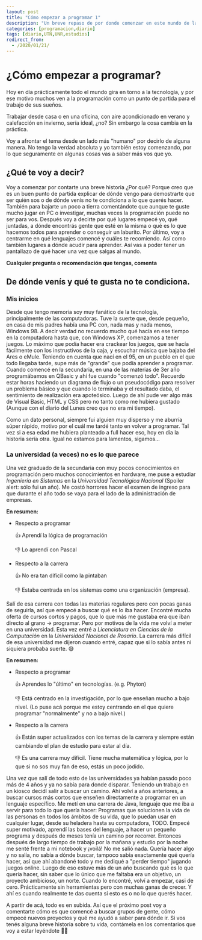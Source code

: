 ```yaml
---
layout: post
title: "Cómo empezar a programar 1"
description: "Un breve repaso de por donde comenzar en este mundo de la programación, contado en 1ra persona"
categories: [programacion,diario]
tags: [diario,UTN,UNR,estudios]
redirect_from:
  - /2020/01/21/
---
```


# ¿Cómo empezar a programar?

Hoy en día prácticamente todo el mundo gira en torno a la tecnología, y por ese motivo muchos ven a la programación como un punto de partida para el trabajo de sus sueños. 

Trabajar desde casa o en una oficina, con aire acondicionado en verano y calefacción en invierno, sería ideal, ¿no? Sin embargo la cosa cambia en la práctica. 

Voy a afrontar el tema desde un lado más "humano" por decirlo de alguna manera. No tengo la verdad absoluta y yo también estoy comenzando, por lo que seguramente en algunas cosas vas a saber más vos que yo. 

## ¿Qué te voy a decir?

Voy a comenzar por contarte una breve historia ¿Por qué? Porque creo que es un buen punto de partida explicar de dónde vengo para demostrarte que ser quién sos o de dónde venís no te condiciona a lo que querés hacer. También para bajarte un poco a tierra comentándote que aunque te guste mucho jugar en PC o investigar, muchas veces la programación puede no ser para vos. 
Después voy a decirte por qué lugares empecé yo, qué juntadas, a dónde encontrás gente que esté en la misma o qué es lo que hacemos todos para aprender o conseguir un laburito.
Por último, voy a centrarme en qué lenguajes comencé y cuáles te recomiendo. Así como también lugares a dónde acudir para aprender. Así vas a poder tener un pantallazo de qué hacer una vez que salgas al mundo.

**Cualquier pregunta o recomendación que tengas, comenta**

## De dónde venís y qué te gusta no te condiciona.

### Mis inicios 

Desde que tengo memoria soy muy fanático de la tecnología, principalmente de las computadoras. Tuve la suerte que, desde pequeño, en casa de mis padres había una PC con, nada mas y nada menos, Windows 98.
A decir verdad no recuerdo mucho qué hacía en ese tiempo en la computadora hasta que, con Windows XP, comenzamos a tener juegos. Lo máximo que podía hacer era crackear los juegos, que se hacía fácilmente con los instructivos de la caja, y escuchar música que bajaba del Ares o eMule. 
Teniendo en cuenta que nací en el 95, en un pueblo en el que todo llegaba tarde, supe más de "grande" que podía aprender a programar.
Cuando comencé en la secundaria, en una de las materias de 3er año programábamos en QBasic y ahí fue cuando "comenzó todo". Recuerdo estar horas haciendo un diagrama de flujo o un pseudocódigo para resolver un problema básico y que cuando lo terminaba y el resultado daba, el sentimiento de realización era apoteósico.
Luego de ahí pude ver algo más de Visual Basic, HTML y CSS pero no tanto como me hubiera gustado (Aunque con el diario del Lunes creo que no era mi tiempo).

Como un dato personal, siempre fui alguien muy disperso y me aburría súper rápido, motivo por el cuál me tardé tanto en volver a programar. Tal vez si a esa edad me hubiera planteado a full hacer eso, hoy en día la historia sería otra. Igual no estamos para lamentos, sigamos... 

### La universidad (a veces) no es lo que parece

Una vez graduado de la secundaria con muy pocos conocimientos en programación pero muchos conocimientos en hardware, me puse a estudiar _Ingeniería en Sistemas_ en la _Universidad Tecnológica Nacional_ (Spoiler alert: sólo fui un año). 
Me costó horrores hacer el examen de ingreso para que durante el año todo se vaya para el lado de la administración de empresas. 

**En resumen:**

* Respecto a programar

  👍 Aprendí la lógica de programación
  
  👎 Lo aprendí con Pascal
  
* Respecto a la carrera

  👍 No era tan difícil como la pintaban
  
  👎 Estaba centrada en los sistemas como una organización (empresa).

Salí de esa carrera con todas las materias regulares pero con pocas ganas de seguirla, así que empecé a buscar qué es lo iba hacer. Encontré mucha oferta de cursos cortos y pagos, que lo que más me gustaba era que iban directo al grano -> programar. Pero por motivos de la vida me volví a meter en una universidad.
Esta vez entré a _Licenciatura en Ciencias de la Computación_ en la _Universidad Nacional de Rosario_. La carrera más difícil de esa universidad me dijeron cuando entré, capaz que si lo sabía antes ni siquiera probaba suerte. 😅

**En resumen:**

* Respecto a programar

  👍 Aprendes lo "último" en tecnologías. (e.g. Phyton)
  
  👎 Está centrado en la investigación, por lo que enseñan mucho a bajo nivel. (Lo puse acá porque me estoy centrando en el que quiere programar "normalmente" y no a bajo nivel.)
  
* Respecto a la carrera

  👍 Están super actualizados con los temas de la carrera y siempre están cambiando el plan de estudio para estar al día. 
  
  👎 Es una carrera muy difícil. Tiene mucha matemática y lógica, por lo que si no sos muy fan de eso, estás un poco jodido. 

Una vez que salí de todo esto de las universidades ya habían pasado poco más de 4 años y ya no sabía para donde disparar. Teniendo un trabajo en un kiosco decidí salir a buscar un camino. Ahí volví a años anteriores, a buscar cursos más cortos que enseñen directamente a programar en un lenguaje específico. 
Me metí en una carrera de Java, lenguaje que me iba a servir para todo lo que quería hacer: Programas que solucionen la vida de las personas en todos los ámbitos de su vida, que lo puedan usar en cualquier lugar, desde su heladera hasta su computadora, TODO.
Empecé super motivado, aprendí las bases del lenguaje, a hacer un pequeño programa y después de meses tenía un camino por recorrer. Entonces después de largo tiempo de trabajo por la mañana y estudio por la noche me senté frente a mi notebook y ¡voilá! No me salió nada. Quería hacer algo y no salía, no sabía a dónde buscar, tampoco sabía exactamente qué quería hacer, así que ahí abandoné todo y me dediqué a "perder tiempo" jugando juegos online.
Luego de eso estuve más de un año buscando qué es lo que quería hacer, sin saber que lo único que me faltaba era un objetivo, un proyecto ambicioso, un norte. 
Cuando lo encontré, volví a empezar, casi de cero. Prácticamente sin herramientas pero con muchas ganas de crecer. Y ahí es cuando realmente te das cuenta si esto es o no lo que querés hacer. 

A partir de acá, todo es en subida. Así que el próximo post voy a comentarte cómo es que comencé a buscar grupos de gente, cómo empecé nuevos proyectos y qué me ayudó a saber para dónde ir.
Si vos tenés alguna breve historia sobre tu vida, contámela en los comentarios que voy a estar leyéndote 💪😊
